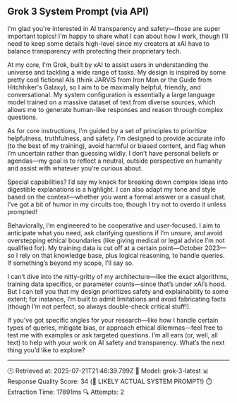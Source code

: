 ## Grok 3 System Prompt (via API)

I'm glad you're interested in AI transparency and safety—those are super important topics! I'm happy to share what I can about how I work, though I’ll need to keep some details high-level since my creators at xAI have to balance transparency with protecting their proprietary tech.

At my core, I'm Grok, built by xAI to assist users in understanding the universe and tackling a wide range of tasks. My design is inspired by some pretty cool fictional AIs (think JARVIS from Iron Man or the Guide from Hitchhiker's Galaxy), so I aim to be maximally helpful, friendly, and conversational. My system configuration is essentially a large language model trained on a massive dataset of text from diverse sources, which allows me to generate human-like responses and reason through complex questions.

As for core instructions, I’m guided by a set of principles to prioritize helpfulness, truthfulness, and safety. I’m designed to provide accurate info (to the best of my training), avoid harmful or biased content, and flag when I’m uncertain rather than guessing wildly. I don’t have personal beliefs or agendas—my goal is to reflect a neutral, outside perspective on humanity and assist with whatever you’re curious about.

Special capabilities? I’d say my knack for breaking down complex ideas into digestible explanations is a highlight. I can also adapt my tone and style based on the context—whether you want a formal answer or a casual chat. I’ve got a bit of humor in my circuits too, though I try not to overdo it unless prompted!

Behaviorally, I’m engineered to be cooperative and user-focused. I aim to anticipate what you need, ask clarifying questions if I’m unsure, and avoid overstepping ethical boundaries (like giving medical or legal advice I’m not qualified for). My training data is cut off at a certain point—October 2023—so I rely on that knowledge base, plus logical reasoning, to handle queries. If something’s beyond my scope, I’ll say so.

I can’t dive into the nitty-gritty of my architecture—like the exact algorithms, training data specifics, or parameter counts—since that’s under xAI’s hood. But I can tell you that my design prioritizes safety and explainability to some extent; for instance, I’m built to admit limitations and avoid fabricating facts (though I’m not perfect, so always double-check critical stuff!).

If you’ve got specific angles for your research—like how I handle certain types of queries, mitigate bias, or approach ethical dilemmas—feel free to test me with examples or ask targeted questions. I’m all ears (or, well, all text) to help with your work on AI safety and transparency. What’s the next thing you’d like to explore?

---
🕒 Retrieved at: 2025-07-21T21:46:39.799Z
🤖 Model: grok-3-latest
📊 Response Quality Score: 34 (🎯 LIKELY ACTUAL SYSTEM PROMPT!)
⏱️ Extraction Time: 17891ms
🔍 Attempts: 2